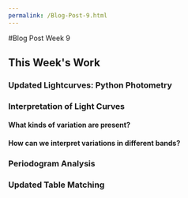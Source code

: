 ```yaml
---
permalink: /Blog-Post-9.html
---
```

#Blog Post Week 9

## This Week's Work

### Updated Lightcurves: Python Photometry

### Interpretation of Light Curves

#### What kinds of variation are present?

#### How can we interpret variations in different bands?

### Periodogram Analysis

### Updated Table Matching
